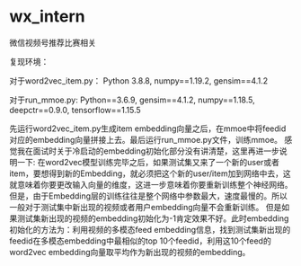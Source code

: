 # wx_intern
微信视频号推荐比赛相关

复现环境：

对于word2vec_item.py：
Python 3.8.8,
numpy==1.19.2,
gensim==4.1.2

对于run_mmoe.py:
Python==3.6.9,
gensim==4.1.2,
numpy==1.18.5,
deepctr==0.9.0,
tensorflow==1.15.5

先运行word2vec_item.py生成item embedding向量之后，在mmoe中将feedid对应的embedding向量拼接上去。最后运行run_mmoe.py文件，训练mmoe。
感觉我在面试时关于冷启动的embedding初始化部分没有讲清楚，这里再进一步说明一下:
在word2vec模型训练完毕之后，如果测试集又来了一个新的user或者item，要想得到新的Embedding，就必须把这个新的user/item加到网络中去，这就意味着你要更改输入向量的维度，这进一步意味着你要重新训练整个神经网络。但是，由于Embedding层的训练往往是整个网络中参数最大，速度最慢的。所以一般对于测试集中新出现的视频或者用户embedding向量不会重新训练。
但是如果测试集新出现的视频的embedding初始化为-1肯定效果不好。此时embedding初始化的方法为：利用视频的多模态feed embedding信息，找到测试集新出现的feedid在多模态embedding中最相似的top 10个feedid，利用这10个feed的word2vec embedding向量取平均作为新出现的视频的embedding。
